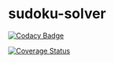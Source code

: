 # sudoku-solver

[![Codacy Badge](https://api.codacy.com/project/badge/Grade/b1fdf99b61344e17a7a83fcbdae17a18)](https://app.codacy.com/app/schjan79/sudoku-solver?utm_source=github.com&utm_medium=referral&utm_content=schjan79/sudoku-solver&utm_campaign=badger)

[![Coverage Status](https://coveralls.io/repos/github/schjan79/sudoku-solver/badge.svg?branch=master)](https://coveralls.io/github/schjan79/sudoku-solver?branch=master)

